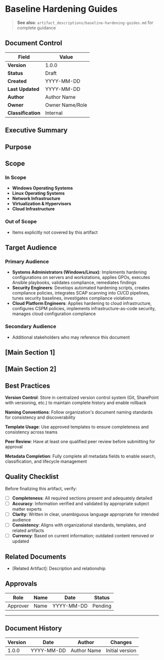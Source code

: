 # Baseline Hardening Guides

> **See also**: `artifact_descriptions/baseline-hardening-guides.md` for complete guidance

## Document Control

| Field | Value |
|-------|-------|
| **Version** | 1.0.0 |
| **Status** | Draft |
| **Created** | YYYY-MM-DD |
| **Last Updated** | YYYY-MM-DD |
| **Author** | Author Name |
| **Owner** | Owner Name/Role |
| **Classification** | Internal |

## Executive Summary

<!-- Provide a 2-3 paragraph overview for executive audience -->
<!-- What is this document about and why does it matter? -->

## Purpose

<!-- This artifact provides authoritative security configuration standards, implementation procedures, validation testing methods, and automated remediation capabilities for all enterprise technology platf... -->

## Scope

### In Scope

- **Windows Operating Systems**
- **Linux Operating Systems**
- **Network Infrastructure**
- **Virtualization & Hypervisors**
- **Cloud Infrastructure**

### Out of Scope

- Items explicitly not covered by this artifact

## Target Audience

### Primary Audience

- **Systems Administrators (Windows/Linux)**: Implements hardening configurations on servers and workstations, applies GPOs, executes Ansible playbooks, validates compliance, remediates findings
- **Security Engineers**: Develops automated hardening scripts, creates compliance policies, integrates SCAP scanning into CI/CD pipelines, tunes security baselines, investigates compliance violations
- **Cloud Platform Engineers**: Applies hardening to cloud infrastructure, configures CSPM policies, implements infrastructure-as-code security, manages cloud configuration compliance

### Secondary Audience

- Additional stakeholders who may reference this document

## [Main Section 1]

<!-- Complete this section with artifact-specific content -->
<!-- Refer to the artifact description for required structure -->

## [Main Section 2]

<!-- Add additional sections as needed -->

## Best Practices

**Version Control**: Store in centralized version control system (Git, SharePoint with versioning, etc.) to maintain complete history and enable rollback

**Naming Conventions**: Follow organization's document naming standards for consistency and discoverability

**Template Usage**: Use approved templates to ensure completeness and consistency across teams

**Peer Review**: Have at least one qualified peer review before submitting for approval

**Metadata Completion**: Fully complete all metadata fields to enable search, classification, and lifecycle management

## Quality Checklist

Before finalizing this artifact, verify:

- [ ] **Completeness**: All required sections present and adequately detailed
- [ ] **Accuracy**: Information verified and validated by appropriate subject matter experts
- [ ] **Clarity**: Written in clear, unambiguous language appropriate for intended audience
- [ ] **Consistency**: Aligns with organizational standards, templates, and related artifacts
- [ ] **Currency**: Based on current information; outdated content removed or updated

## Related Documents

- [Related Artifact]: Description and relationship

## Approvals

| Role | Name | Date | Status |
|------|------|------|--------|
| Approver | Name | YYYY-MM-DD | Pending |

---

## Document History

| Version | Date | Author | Changes |
|---------|------|--------|---------|
| 1.0.0 | YYYY-MM-DD | Author Name | Initial version |
